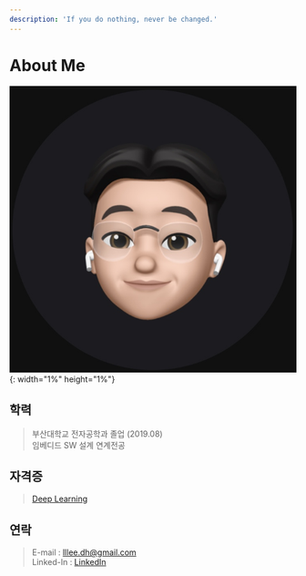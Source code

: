 ```yaml
---
description: 'If you do nothing, never be changed.'
---
```


# About Me

![](image/emoji.jpg){: width="1%" height="1%"}

## 학력

> 부산대학교 전자공학과 졸업 \(2019.08\)   
> 임베디드 SW 설계 연계전공

## 자격증

> [Deep Learning](https://www.coursera.org/account/accomplishments/specialization/EGHN8RSF74FF)

## 연락

> E-mail : lllee.dh@gmail.com  
>  Linked-In : [LinkedIn](https://linkedin.com/in/dong-hyeong-lee-919009173)
